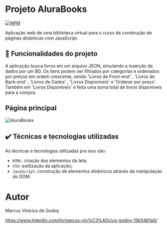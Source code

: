 # Projeto AluraBooks
[![NPM](https://img.shields.io/npm/l/react)](https://github.com/MarcusViniciusGodoy/Desafio-Componentes-e-Inje-o-de-depend-ncia/blob/main/LICENSE)

Aplicação web de uma biblioteca virtual para o curso de construção de páginas dinâmicas com JavaScript.

## 🔨 Funcionalidades do projeto

A aplicação busca livros em um arquivo JSON, simulando a inserção de dados por um BD. Os itens podem ser filtrados por categorias e ordenados por preços em ordem crescente, sendo 'Livros de Front-end' , 'Livros de Back-end' , 'Livros de Dados' , 'Livros Disponíveis' e 'Ordenar por preço'. Também em 'Livros Disponíveis' é feita uma soma total de livros disponíveis para a compra.

## Página principal
![AluraBooks](https://github.com/MarcusViniciusGodoy/assets/blob/main/AluraBooks.PNG)


## ✔️ Técnicas e tecnologias utilizadas

As técnicas e tecnologias utilizadas pra isso são:

- `HTML`: criação dos elementos da tela;
- `CSS`: estilização da aplicação;
- `JavaScript`: construção de elementos dinâmicos através da manipulação do DOM.

# Autor
Marcus Vinícius de Godoy 

https://www.linkedin.com/in/marcus-vin%C3%ADcius-godoy-15b5461a0/
